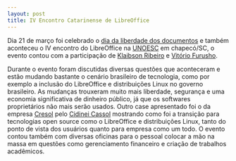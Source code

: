 ```yaml
---
layout: post
title: IV Encontro Catarinense de LibreOffice
---
```


Dia 21 de março foi celebrado o [dia da liberdade dos documentos](http://documentfreedom.org.br/) e também aconteceu o IV encontro do LibreOffice na  [UNOESC](unoesc.edu.br) em chapecó/SC, o evento contou com a participação de [Klaibson Ribeiro](https://wiki.documentfoundation.org/User:Klaibson) e [Vitório Furusho](https://wiki.documentfoundation.org/User:Furusho). 

Durante o evento foram discutidas diversas questões que aconteceram e estão mudando bastante o cenário brasileiro de tecnologia, como por exemplo a inclusão do LibreOffice e distribuições Linux no governo brasileiro. As mudanças trouxeram muito mais liberdade, segurança e uma economia significativa de dinheiro público, já que os softwares proprietários não mais serão usados. Outro case apresentado foi o da empresa [Cresol](http://www.cresol.com.br/site/) pelo [Cidinei Cassol](https://plus.google.com/115837253864855934234/about) mostrando como foi a transição para tecnologias open source como o LibreOffice e distribuições Linux, tanto do ponto de vista dos usuários quanto para empresa como um todo. O evento contou também com diversas oficinas para o pessoal colocar a mão na massa em questões como gerenciamento financeiro e criação de trabalhos acadêmicos.



